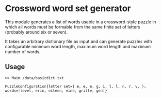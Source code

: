 # Crossword word set generator

This module generates a list of words usable in a crossword-style puzzle in
which all words must be formable from the same finite set of letters (probably
around six or seven).

It takes an arbitrary dictionary file as input and can generate puzzles with
configurable minimum word length, maximum word length and maximum number of
words.

## Usage
```
>> Main /data/basicdict.txt

PuzzleConfiguration{letter set={ e, e, e, g, i, l, l, n, r, v, }; words=[level, erin, eileen, eine, grille, gen]}
```